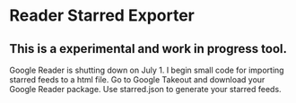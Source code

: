Reader Starred Exporter
=============

This is a experimental and work in progress tool.
-----------------------------------------

Google Reader is shutting down on July 1. I begin small code for importing starred feeds to a html file. Go to Google Takeout and download your Google Reader package. Use starred.json to generate your starred feeds.